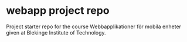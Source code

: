 # webapp project repo

Project starter repo for the course Webbapplikationer för mobila enheter given at Blekinge Institute of Technology.
